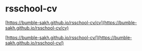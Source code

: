 # rsschool-cv

[https://bumble-sakh.github.io/rsschool-cv/cv](https://bumble-sakh.github.io/rsschool-cv/cv)

[https://bumble-sakh.github.io/rsschool-cv/](https://bumble-sakh.github.io/rsschool-cv/)
